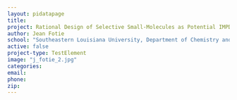 ```yaml
---
layout: pidatapage
title:
project: Rational Design of Selective Small-Molecules as Potential IMPDH Inhibitors
author: Jean Fotie
school: "Southeastern Louisiana University, Department of Chemistry and Physics"
active: false
project-type: TestElement
image: "j_fotie_2.jpg"
categories:
email:
phone:
zip:
---
```

